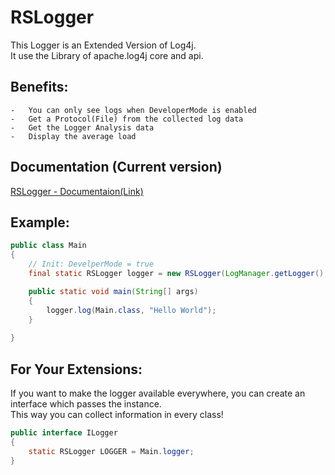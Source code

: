 # RSLogger 

This Logger is an Extended Version of Log4j. <br>
It use the Library of apache.log4j core and api.

## Benefits:
    -   You can only see logs when DeveloperMode is enabled
    -   Get a Protocol(File) from the collected log data
    -   Get the Logger Analysis data
    -   Display the average load
## Documentation (Current version)
<a href="https://documentation.peacetoke.com/rslogger/1_4_5">RSLogger - Documentaion(Link)</a>

## Example:
```java
public class Main
{
    // Init: DevelperMode = true
    final static RSLogger logger = new RSLogger(LogManager.getLogger(), true);

    public static void main(String[] args)
    {
        logger.log(Main.class, "Hello World");
    }
        
}
```
## For Your Extensions:
If you want to make the logger available everywhere,
you can create an interface which passes the instance.<br>
This way you can collect information in every class!

```java
public interface ILogger
{
    static RSLogger LOGGER = Main.logger;
}
```